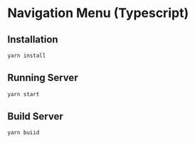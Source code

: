 # Navigation Menu (Typescript)

## Installation

```bash
yarn install
```

## Running Server

```bash
yarn start
```

## Build Server

```bash
yarn buiid
```
